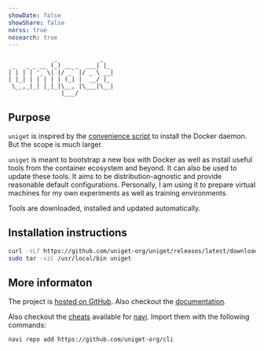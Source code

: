 ```yaml
---
showDate: false
showShare: false
norss: true
nosearch: true
---
```


```plaintext
             _            _
 _   _ _ __ (_) __ _  ___| |_
| | | | '_ \| |/ _` |/ _ \ __|
| |_| | | | | | (_| |  __/ |_
 \__,_|_| |_|_|\__, |\___|\__|
               |___/
```

## Purpose

`uniget` is inspired by the [convenience script](https://docs.docker.com/engine/install/ubuntu/#install-using-the-convenience-script) to install the Docker daemon. But the scope is much larger.

`uniget` is meant to bootstrap a new box with Docker as well as install useful tools from the container ecosystem and beyond. It can also be used to update these tools. It aims to be distribution-agnostic and provide reasonable default configurations. Personally, I am using it to prepare virtual machines for my own experiments as well as training environments.

Tools are downloaded, installed and updated automatically.

## Installation instructions

```bash
curl -sLf https://github.com/uniget-org/uniget/releases/latest/download/uniget_linux_$(uname -m).tar.gz | \
sudo tar -xzC /usr/local/bin uniget
```

## More informaton

The project is [hosted on GitHub](https://github.com/uniget-org). Also checkout the [documentation](https://docs.uniget.dev).

Also checkout the [cheats](https://github.com/uniget-org/cli/blob/main/uniget.cheat) available for [navi](https://github.com/denisidoro/navi). Import them with the following commands:

```
navi repo add https://github.com/uniget-org/cli
```
